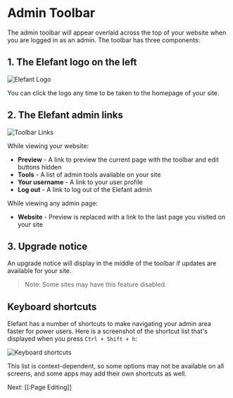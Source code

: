 # Admin Toolbar

The admin toolbar will appear overlaid across the top of your website when you are logged in as an admin. The toolbar has three components:

## 1. The Elefant logo on the left

![Elefant Logo](/apps/docs/docs/2.2/pix/elefant-logo.png)

You can click the logo any time to be taken to the homepage of your site.

## 2. The Elefant admin links

![Toolbar Links](/apps/docs/docs/2.2/pix/admin-toolbar.png)

While viewing your website:

* **Preview** - A link to preview the current page with the toolbar and edit buttons hidden
* **Tools** - A list of admin tools available on your site
* **Your username** - A link to your user profile
* **Log out** - A link to log out of the Elefant admin

While viewing any admin page:

* **Website** - Preview is replaced with a link to the last page you visited on your site

## 3. Upgrade notice

An upgrade notice will display in the middle of the toolbar if updates are available for your site.

> Note: Some sites may have this feature disabled.

## Keyboard shortcuts

Elefant has a number of shortcuts to make navigating your admin area faster for power users.
Here is a screenshot of the shortcut list that's displayed when you press `Ctrl + Shift + h`:

![Keyboard shortcuts](/apps/docs/docs/2.2/pix/keyboard-shortcuts.png)

This list is context-dependent, so some options may not be available on all screens, and
some apps may add their own shortcuts as well.

Next: [[:Page Editing]]
